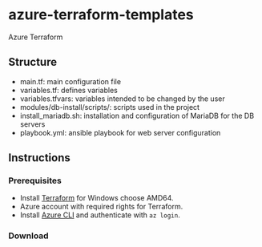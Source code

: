 # azure-terraform-templates
Azure Terraform

## Structure

- main.tf: main configuration file
- variables.tf: defines variables
- variables.tfvars: variables intended to be changed by the user
- modules/db-install/scripts/: scripts used in the project
- install_mariadb.sh: installation and configuration of MariaDB for the DB servers
- playbook.yml: ansible playbook for web server configuration

## Instructions

### Prerequisites

- Install [Terraform](https://developer.hashicorp.com/terraform/tutorials/aws-get-started/install-cli) for Windows choose AMD64.
- Azure account with required rights for Terraform.
- Install [Azure CLI](https://learn.microsoft.com/en-us/cli/azure/install-azure-cli-windows?tabs=azure-cli) and authenticate with `az login`.

### Download
